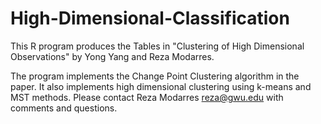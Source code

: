 # High-Dimensional-Classification
This R program produces the Tables in "Clustering of   High Dimensional Observations" by
Yong Yang and Reza Modarres.

The program implements the Change Point Clustering algorithm in the paper.
It also implements high dimensional clustering using k-means and MST methods.
Please contact Reza Modarres reza@gwu.edu with comments and questions.

